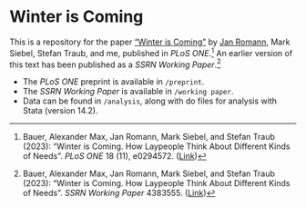 # Winter is Coming

This is a repository for the paper [“Winter is Coming”](https://doi.org/10.1371/journal.pone.0294572) by [Jan Romann](https://github.com/JKRhb), Mark Siebel, Stefan Traub, and me, published in _PLoS ONE_.[^1] An earlier version of this text has been published as a _SSRN Working Paper_.[^2]

- The _PLoS ONE_ preprint is available in `/preprint`.
- The _SSRN Working Paper_ is available in `/working paper`.
- Data can be found in `/analysis`, along with do files for analysis with Stata (version 14.2).

[^1]: Bauer, Alexander Max, Jan Romann, Mark Siebel, and Stefan Traub (2023): “Winter is Coming. How Laypeople Think About Different Kinds of Needs”. _PLoS ONE_ 18 (11), e0294572. ([Link](https://doi.org/10.1371/journal.pone.0294572))
[^2]: Bauer, Alexander Max, Jan Romann, Mark Siebel, and Stefan Traub (2023): “Winter is Coming. How Laypeople Think About Different Kinds of Needs”. _SSRN Working Paper_ 4383555. ([Link](http://dx.doi.org/10.2139/ssrn.4383555))
